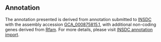 

Annotation
----------

The annotation presented is derived from annotation submitted to
[INSDC](http://www.insdc.org) with the assembly accession
[GCA\_000875815.1](http://www.ebi.ac.uk/ena/data/view/GCA_000875815.1),
with additional non-coding genes derived from
[Rfam](http://rfam.xfam.org/). For more details, please visit [INSDC
annotation
import](http://ensemblgenomes.org/info/data/insdc_annotation).
